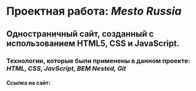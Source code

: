# Проектная работа: *Mesto Russia*

## Одностраничный сайт, созданный с использованием HTML5, CSS и JavaScript.

### Технологии, которые были применены в данном проекте: _HTML, CSS, JavScript, BEM Nested, Git_

#### Ссылка на сайт: 